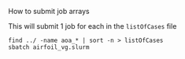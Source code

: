 How to submit job arrays

This will submit 1 job for each in the `listOfCases` file

```
find ../ -name aoa_* | sort -n > listOfCases
sbatch airfoil_vg.slurm
```




